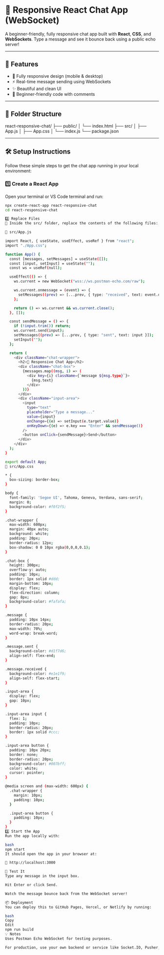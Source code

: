 # 💬 Responsive React Chat App (WebSocket)

A beginner-friendly, fully responsive chat app built with **React**, **CSS**, and **WebSockets**. Type a message and see it bounce back using a public echo server!

---

## 🚀 Features

- 📱 Fully responsive design (mobile & desktop)
- ⚡ Real-time message sending using WebSockets
- ✨ Beautiful and clean UI
- 🧠 Beginner-friendly code with comments

---

## 📂 Folder Structure

react-responsive-chat/
├── public/
│ └── index.html
├── src/
│ ├── App.js
│ ├── App.css
│ └── index.js
└── package.json



---

## 🛠️ Setup Instructions

Follow these simple steps to get the chat app running in your local environment:

### 1️⃣ Create a React App

Open your terminal or VS Code terminal and run:

```bash
npx create-react-app react-responsive-chat
cd react-responsive-chat

2️⃣ Replace Files
📁 Inside the src/ folder, replace the contents of the following files:

📄 src/App.js

import React, { useState, useEffect, useRef } from "react";
import "./App.css";

function App() {
  const [messages, setMessages] = useState([]);
  const [input, setInput] = useState("");
  const ws = useRef(null);

  useEffect(() => {
    ws.current = new WebSocket("wss://ws.postman-echo.com/raw");

    ws.current.onmessage = (event) => {
      setMessages((prev) => [...prev, { type: "received", text: event.data }]);
    };

    return () => ws.current && ws.current.close();
  }, []);

  const sendMessage = () => {
    if (!input.trim()) return;
    ws.current.send(input);
    setMessages((prev) => [...prev, { type: "sent", text: input }]);
    setInput("");
  };

  return (
    <div className="chat-wrapper">
      <h2>📱 Responsive Chat App</h2>
      <div className="chat-box">
        {messages.map((msg, i) => (
          <div key={i} className={`message ${msg.type}`}>
            {msg.text}
          </div>
        ))}
      </div>
      <div className="input-area">
        <input
          type="text"
          placeholder="Type a message..."
          value={input}
          onChange={(e) => setInput(e.target.value)}
          onKeyDown={(e) => e.key === "Enter" && sendMessage()}
        />
        <button onClick={sendMessage}>Send</button>
      </div>
    </div>
  );
}

export default App;
🎨 src/App.css

* {
  box-sizing: border-box;
}

body {
  font-family: 'Segoe UI', Tahoma, Geneva, Verdana, sans-serif;
  margin: 0;
  background-color: #f0f2f5;
}

.chat-wrapper {
  max-width: 600px;
  margin: 40px auto;
  background: white;
  padding: 20px;
  border-radius: 12px;
  box-shadow: 0 0 10px rgba(0,0,0,0.1);
}

.chat-box {
  height: 300px;
  overflow-y: auto;
  padding: 10px;
  border: 1px solid #ddd;
  margin-bottom: 10px;
  display: flex;
  flex-direction: column;
  gap: 8px;
  background-color: #fafafa;
}

.message {
  padding: 10px 14px;
  border-radius: 20px;
  max-width: 70%;
  word-wrap: break-word;
}

.message.sent {
  background-color: #d1f7d6;
  align-self: flex-end;
}

.message.received {
  background-color: #e1e1f9;
  align-self: flex-start;
}

.input-area {
  display: flex;
  gap: 10px;
}

.input-area input {
  flex: 1;
  padding: 10px;
  border-radius: 20px;
  border: 1px solid #ccc;
}

.input-area button {
  padding: 10px 20px;
  border: none;
  border-radius: 20px;
  background-color: #007bff;
  color: white;
  cursor: pointer;
}

@media screen and (max-width: 600px) {
  .chat-wrapper {
    margin: 10px;
    padding: 10px;
  }

  .input-area button {
    padding: 10px;
  }
}
3️⃣ Start the App
Run the app locally with:

bash
npm start
It should open the app in your browser at:

📍 http://localhost:3000

🧪 Test It
Type any message in the input box.

Hit Enter or click Send.

Watch the message bounce back from the WebSocket server!

📦 Deployment
You can deploy this to GitHub Pages, Vercel, or Netlify by running:

bash
Copy
Edit
npm run build
💡 Notes
Uses Postman Echo WebSocket for testing purposes.

For production, use your own backend or service like Socket.IO, Pusher, or Supabase Realtime.

